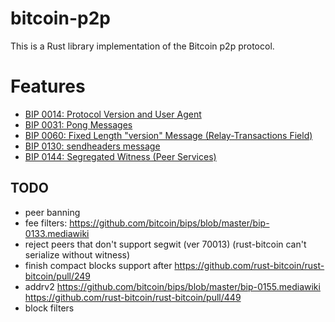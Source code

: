 
bitcoin-p2p
===========


This is a Rust library implementation of the Bitcoin p2p protocol.


# Features

- [BIP 0014: Protocol Version and User Agent](https://github.com/bitcoin/bips/blob/master/bip-0014.mediawiki)
- [BIP 0031: Pong Messages](https://github.com/bitcoin/bips/blob/master/bip-0031.mediawiki)
- [BIP 0060: Fixed Length "version" Message (Relay-Transactions Field)](https://github.com/bitcoin/bips/blob/master/bip-0060.mediawiki)
- [BIP 0130: sendheaders message](https://github.com/bitcoin/bips/blob/master/bip-0130.mediawiki)
- [BIP 0144: Segregated Witness (Peer Services)](https://github.com/bitcoin/bips/blob/master/bip-0144.mediawiki)


## TODO

- peer banning
- fee filters: https://github.com/bitcoin/bips/blob/master/bip-0133.mediawiki
- reject peers that don't support segwit (ver 70013) (rust-bitcoin can't serialize without witness)
- finish compact blocks support after https://github.com/rust-bitcoin/rust-bitcoin/pull/249
- addrv2 https://github.com/bitcoin/bips/blob/master/bip-0155.mediawiki
  https://github.com/rust-bitcoin/rust-bitcoin/pull/449
- block filters


